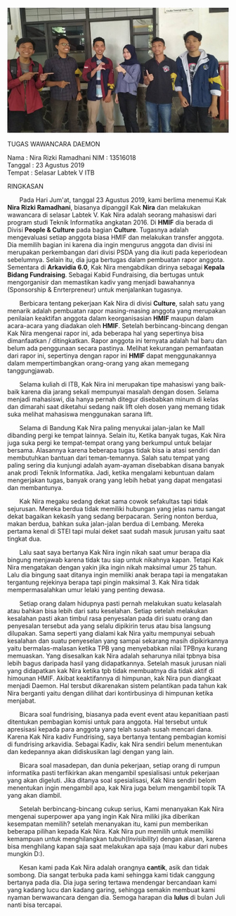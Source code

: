 ![Photo](16518041-16518064-16518172-16518175-16518251.jpg)

TUGAS WAWANCARA DAEMON 

Nama    : Nira Rizki Ramadhani
NIM     : 13516018  
Tanggal : 23 Agustus 2019  
Tempat  : Selasar Labtek V ITB  

RINGKASAN

&nbsp;&nbsp;&nbsp;&nbsp;&nbsp;&nbsp; Pada Hari Jum'at, tanggal 23 Agustus 2019, kami berlima menemui Kak **Nira Rizki Ramadhani**, biasanya dipanggil Kak **Nira** dan melakukan wawancara di selasar Labtek V. Kak Nira adalah seorang mahasiswi dari program studi Teknik Informatika angkatan 2016. Di **HMIF** dia berada di Divisi **People & Culture** pada bagian **Culture**. Tugasnya adalah mengevaluasi setiap anggota biasa HMIF dan melakukan transfer anggota. Dia memilih bagian ini karena dia ingin mengurus anggota dan divisi ini merupakan perkembangan dari divisi PSDA yang dia ikuti pada keperiodean sebelumnya. Selain itu, dia juga bertugas dalam pembuatan rapor anggota. Sementara di **Arkavidia 6.0**, Kak Nira mengabdikan dirinya sebagai **Kepala Bidang Fundraising**. Sebagai Kabid Fundraising, dia bertugas untuk mengorganisir dan memastikan kadiv yang menjadi bawahannya (Sponsorship & Enrterpreneur) untuk menjalankan tugasnya.

&nbsp;&nbsp;&nbsp;&nbsp;&nbsp;&nbsp; Berbicara tentang pekerjaan Kak Nira di divisi **Culture**, salah satu yang menarik adalah pembuatan rapor masing-masing anggota yang merupakan penilaian keaktifan anggota dalam keorganisasian **HMIF** maupun dalam acara-acara yang diadakan oleh **HMIF**. Setelah berbincang-bincang dengan Kak Nira mengenai rapor ini, ada beberapa hal yang sepertinya bisa dimanfaatkan / ditingkatkan. Rapor anggota ini ternyata adalah hal baru dan belum ada penggunaan secara pastinya. Melihat kekurangan pemanfaatan dari rapor ini, sepertinya dengan rapor ini **HMIF** dapat menggunakannya dalam mempertimbangkan orang-orang yang akan memegang tanggungjawab.

&nbsp;&nbsp;&nbsp;&nbsp;&nbsp;&nbsp; Selama kuliah di ITB, Kak Nira ini merupakan tipe mahasiswi yang baik-baik karena dia jarang sekali mempunyai masalah dengan dosen. Selama menjadi mahasiswi, dia hanya pernah ditegur disebabkan minum di kelas dan dimarahi saat diketahui sedang naik lift oleh dosen yang memang tidak suka melihat mahasiswa menggunakan sarana lift.

&nbsp;&nbsp;&nbsp;&nbsp;&nbsp;&nbsp; Selama di Bandung Kak Nira paling menyukai jalan-jalan ke Mall dibanding pergi ke tempat lainnya. Selain itu, Ketika banyak tugas, Kak Nira juga suka pergi ke tempat-tempat orang yang berkumpul untuk belajar bersama. Alasannya karena beberapa tugas tidak bisa ia atasi sendiri dan membutuhkan bantuan dari teman-temannya. Salah satu tempat yang paling sering dia kunjungi adalah ayam-ayaman disebabkan disana banyak anak prodi Teknik Informatika. Jadi, ketika mengalami kebuntuan dalam mengerjakan tugas, banyak orang yang lebih hebat yang dapat mengatasi dan membantunya.


&nbsp;&nbsp;&nbsp;&nbsp;&nbsp;&nbsp; Kak Nira megaku sedang dekat sama cowok sefakultas tapi tidak sejurusan. Mereka berdua tidak memiliki hubungan yang jelas namu sangat dekat bagaikan kekasih yang sedang berpacaran. Sering nonton berdua, makan berdua, bahkan suka jalan-jalan berdua di Lembang. Mereka pertama kenal di STEI tapi mulai deket saat sudah masuk jurusan yaitu saat tingkat dua.

&nbsp;&nbsp;&nbsp;&nbsp;&nbsp;&nbsp; Lalu saat saya bertanya Kak Nira ingin nikah saat umur berapa dia bingung menjawab karena tidak tau siap untuk nikahnya kapan. Tetapi Kak Nira mengatakan dengan yakin jika ingin nikah maksimal umur 25 tahun. Lalu dia bingung saat ditanya ingin memiliki anak berapa tapi ia mengatakan tergantung rejekinya berapa tapi pingin maksimal 3. Kak Nira tidak mempermasalahkan umur lelaki yang penting dewasa.

&nbsp;&nbsp;&nbsp;&nbsp;&nbsp;&nbsp; Setiap orang dalam hidupnya pasti pernah melakukan suatu kelasalah atau bahkan bisa lebih dari satu keselahan. Setiap setelah melakukan kesalahan pasti akan timbul rasa penyesalan pada diri suatu orang dan penyesalan tersebut ada yang selalu dipikirin terus atau bisa langsung dilupakan. Sama seperti yang dialami kak Nira yaitu mempunyai sebuah kesalahan dan suatu penyeselan yang sampai sekarang masih dipikirkannya yaitu bermalas-malasan ketika TPB yang menyebabkan nilai TPBnya kurang memuaskan. Yang disesalkan kak Nira adalah seharunya nilai tpbnya bisa lebih bagus daripada hasil yang didapatkannya. Setelah masuk jurusan niali yang didapatkan kak Nira ketika tpb tidak membuatnya dia tidak aktif di himounan HMIF. Akibat keaktifannya di himpunan, kak Nira pun diangkaat menjadi Daemon. Hal tersbut dikarenakan sistem pelantikan pada tahun kak Nira berganti yaitu dengan dilihat dari kontirbusinya di himpunan ketika menjabat.

&nbsp;&nbsp;&nbsp;&nbsp;&nbsp;&nbsp; Bicara soal fundrising, biasanya pada event event atau kepanitiaan pasti ditentukan pembagian komisi untuk para anggota. Hal tersebut untuk apresisasi kepada para anggota yang telah susah susah mencari dana. Karena Kak Nira kadiv Fundrising, saya bertanya tentang pembagian komisi di fundrising arkavidia. Sebagai Kadiv, kak Nira sendiri belum menentukan dan kedepannya akan didiskusikan lagi dengan yang lain.

&nbsp;&nbsp;&nbsp;&nbsp;&nbsp;&nbsp; Bicara soal masadepan, dan dunia pekerjaan, setiap orang di rumpun informatika pasti terfikirkan akan mengambil spesialisasi untuk pekerjaan yang akan digeluti. Jika ditanya soal spesialisasi, Kak Nira sendiri belom menentukan ingin mengambil apa, kak Nira juga belum mengambil topik TA yang akan diambil. 

&nbsp;&nbsp;&nbsp;&nbsp;&nbsp;&nbsp; Setelah berbincang-bincang cukup serius, Kami menanyakan Kak Nira mengenai superpower apa yang ingin Kak Nira miliki jika diberikan kesempatan memilih? setelah menanyakan itu, kami pun memberikan beberapa pilihan kepada Kak Nira. Kak Nira pun memilih untuk memiliki kemampuan untuk menghilangkan tubuh(*Invisibility*) dengan alasan, karena bisa menghilang kapan saja saat melakukan apa saja (mau kabur dari nubes mungkin D:).

&nbsp;&nbsp;&nbsp;&nbsp;&nbsp;&nbsp; Kesan kami pada Kak Nira adalah orangnya **cantik**, asik dan tidak sombong. Dia sangat terbuka pada kami sehingga kami tidak canggung bertanya pada dia. Dia juga sering tertawa mendengar bercandaan kami yang kadang lucu dan kadang garing, sehingga semakin membuat kami nyaman berwawancara dengan dia. Semoga harapan dia **lulus** di bulan Juli nanti bisa tercapai.
